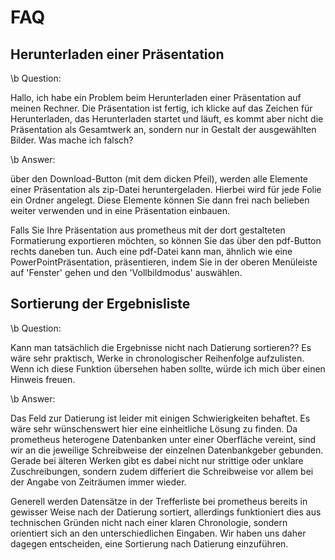 
# FAQ #

## Herunterladen einer Präsentation ##

  \b Question:

  Hallo, ich habe ein Problem beim Herunterladen einer Präsentation auf meinen
  Rechner.
  Die Präsentation ist fertig, ich klicke auf das Zeichen für Herunterladen, das
  Herunterladen startet und läuft, es kommt aber nicht die Präsentation als
  Gesamtwerk an, sondern nur in Gestalt der ausgewählten Bilder.
  Was mache ich falsch?

  \b Answer: 

  über den Download-Button (mit dem dicken Pfeil), werden alle Elemente einer
  Präsentation als zip-Datei heruntergeladen. Hierbei wird für jede Folie ein
  Ordner angelegt. Diese Elemente können Sie dann frei nach belieben weiter
  verwenden und in eine Präsentation einbauen. 

  Falls Sie Ihre Präsentation aus prometheus mit der dort gestalteten Formatierung
  exportieren möchten, so können Sie das über den pdf-Button rechts daneben tun.
  Auch eine pdf-Datei kann man, ähnlich wie eine PowerPointPräsentation,
  präsentieren, indem Sie in der oberen Menüleiste auf 'Fenster' gehen und den
  'Vollbildmodus' auswählen. 

## Sortierung der Ergebnisliste ##

  \b Question:
  
  Kann man tatsächlich die Ergebnisse nicht nach Datierung sortieren?? Es
  wäre sehr praktisch, Werke in chronologischer Reihenfolge aufzulisten.
  Wenn ich diese Funktion übersehen haben sollte, würde ich mich über
  einen Hinweis freuen.

  \b Answer:

  Das Feld zur Datierung ist leider mit einigen Schwierigkeiten behaftet. Es
  wäre sehr wünschenswert hier eine einheitliche Lösung zu finden. Da
  prometheus heterogene Datenbanken unter einer Oberfläche vereint, sind wir
  an die jeweilige Schreibweise der einzelnen Datenbankgeber gebunden. Gerade
  bei älteren Werken gibt es dabei nicht nur strittige oder unklare
  Zuschreibungen, sondern zudem differiert die Schreibweise vor allem bei der
  Angabe von Zeiträumen immer wieder. 

  Generell werden Datensätze in der Trefferliste bei prometheus bereits in
  gewisser Weise nach der Datierung sortiert, allerdings funktioniert dies aus
  technischen Gründen nicht nach einer klaren Chronologie, sondern orientiert
  sich an den unterschiedlichen Eingaben. Wir haben uns daher dagegen
  entscheiden, eine Sortierung nach Datierung einzuführen.
